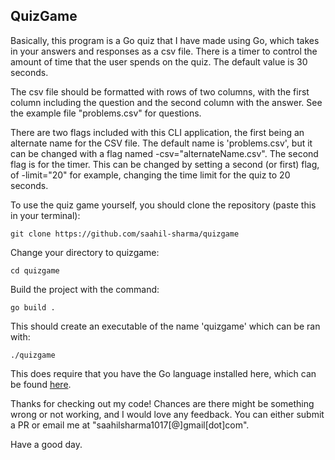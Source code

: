 ## QuizGame

Basically, this program is a Go quiz that I have made using Go, which takes in your answers and responses as a csv file. 
There is a timer to control the amount of time that the user spends on the quiz. The default value is 30 seconds. 

The csv file should be formatted with rows of two columns, with the first column including the question and the second column with the answer.
See the example file "problems.csv" for questions. 

There are two flags included with this CLI application, the first being an alternate name for the CSV file. 
The default name is 'problems.csv', but it can be changed with a flag named -csv="alternateName.csv". 
The second flag is for the timer. This can be changed by setting a second (or first) flag, of -limit="20" for example, changing the time limit for the quiz to 20 seconds. 

To use the quiz game yourself, you should clone the repository (paste this in your terminal):
```
git clone https://github.com/saahil-sharma/quizgame
```
Change your directory to quizgame:
```
cd quizgame
```
Build the project with the command:
```
go build .
```
This should create an executable of the name 'quizgame' which can be ran with:
```
./quizgame
```
This does require that you have the Go language installed here, which can be found [here](https://go.dev). 

Thanks for checking out my code! Chances are there might be something wrong or not working, and I would love any feedback. 
You can either submit a PR or email me at "saahilsharma1017[@]gmail[dot]com". 

Have a good day. 
